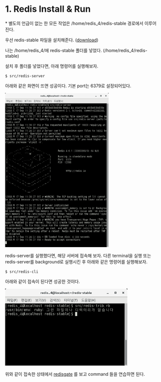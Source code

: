 # 1. Redis Install & Run

\* 별도의 언급이 없는 한 모든 작업은 /home/redis_4/redis-stable 경로에서 이루어진다. 

우선 redis-stable 파일을 설치해준다. ([download](https://redis.io/download))

나는 /home/redis_4/에 redis-stable 폴더를 넣었다. (/home/redis_4/redis-stable)

설치 후 폴더를 넣었다면, 아래 명령어를 실행해보자.

    $ src/redis-server


아래와 같은 화면이 뜨면 성공이다. 기본 port는 6379로 설정되어있다.

<img src="./img/img01.png" width="336px" height="501px">

redis-server를 실행했다면, 해당 서버에 접속해 보자. 다른 terminal을 실행 또는 redis-server를 background로 실행시킨 후 아래와 같은 명령어를 실행해보자.

    $ src/redis-cli

아래와 같이 접속이 된다면 성공한 것이다.

<img src="./img/img02.png" width="397px" height="250px">

위와 같이 접속한 상태에서 [redisgate](http://redisgate.jp/redis/introduction/redis_intro.php) 를 보고 command 들을 연습하면 된다.